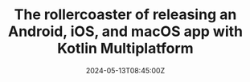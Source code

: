 ---
date: 2024-05-13T08:45:00Z
title: "The rollercoaster of releasing an Android, iOS, and macOS app with Kotlin Multiplatform"
location: "KotlinConf"
performDate: 2024-05-23
eventUrl: https://kotlinconf.com/speakers/aeddc24f-0e47-4934-ad76-2de7a9dc9fac/
summary: "With the rise of Kotlin Multiplatform, the possibility of expanding to multiple platforms has increased, especially for Android Developers. It's easier than before to build for other platforms.
<br><br>
But how to release your app to multiple platforms?
<br><br>
In this talk, I will share all the things I've learned around distributing FeedFlow, an Android, iOS, and macOS app built with Kotlin Multiplatform, coming from an Android development background.
<br><br>
We will cover the deployment of the binary, automating everything with CI, crash reporting, logging, internationalization, and all you need to know to successfully distribute your KMP app."
upcoming: true
---